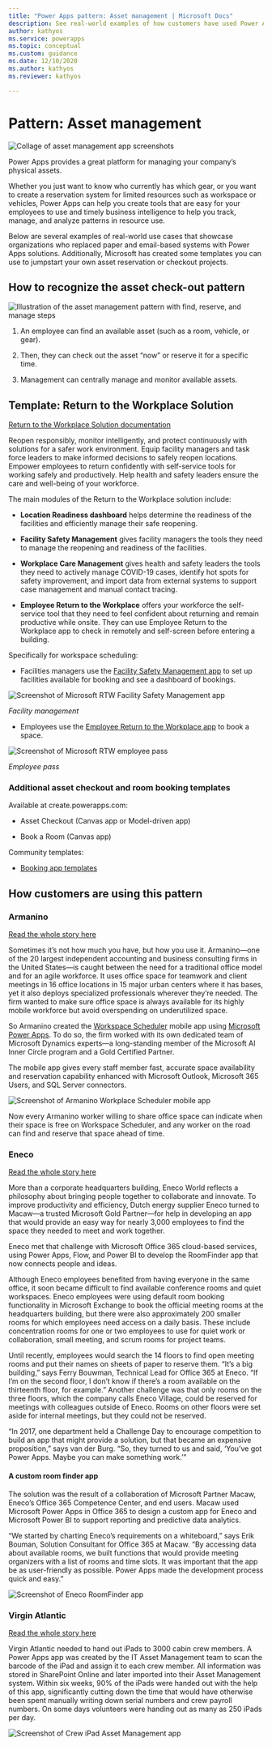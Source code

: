 ```yaml
---
title: "Power Apps pattern: Asset management | Microsoft Docs"
description: See real-world examples of how customers have used Power Apps to find, reserve, and manage assets such as meeting rooms, vehicles, and gear. Asset checkout, reservations, booking, assignment.
author: kathyos
ms.service: powerapps
ms.topic: conceptual
ms.custom: guidance
ms.date: 12/10/2020
ms.author: kathyos
ms.reviewer: kathyos

---
```

# Pattern: Asset management

![Collage of asset management app screenshots](media/asset-management-collage.jpg "Collage of asset management app screenshots")

Power Apps provides a great platform for managing your company’s physical
assets.

Whether you just want to know who currently has which gear, or you want to
create a reservation system for limited resources such as workspace or vehicles,
Power Apps can help you create tools that are easy for your employees to use and
timely business intelligence to help you track, manage, and analyze patterns in
resource use.

Below are several examples of real-world use cases that showcase organizations
who replaced paper and email-based systems with Power Apps solutions.
Additionally, Microsoft has created some templates you can use to jumpstart your
own asset reservation or checkout projects.

## How to recognize the asset check-out pattern

![Illustration of the asset management pattern with find, reserve, and manage steps](media/asset-management-illustration.png "Illustration of the asset management pattern with find, reserve, and manage steps")

1. An employee can find an available asset (such as a room, vehicle, or gear).

2. Then, they can check out the asset “now” or reserve it for a specific time.

3. Management can centrally manage and monitor available assets.

## Template: Return to the Workplace Solution

[Return to the Workplace Solution documentation](https://docs.microsoft.com/powerapps/sample-apps/return-to-workplace/overview)

Reopen responsibly, monitor intelligently, and protect continuously with
solutions for a safer work environment. Equip facility managers and task force
leaders to make informed decisions to safely reopen locations. Empower employees
to return confidently with self-service tools for working safely and
productively. Help health and safety leaders ensure the care and well-being of
your workforce.

The main modules of the Return to the Workplace solution include:

- **Location Readiness dashboard** helps determine the readiness of the
    facilities and efficiently manage their safe reopening.

- **Facility Safety Management** gives facility managers the tools they need
    to manage the reopening and readiness of the facilities.

- **Workplace Care Management** gives health and safety leaders the tools they
    need to actively manage COVID-19 cases, identify hot spots for safety
    improvement, and import data from external systems to support case
    management and manual contact tracing.

- **Employee Return to the Workplace** offers your workforce the self-service
    tool that they need to feel confident about returning and remain productive
    while onsite. They can use Employee Return to the Workplace app to check in
    remotely and self-screen before entering a building.

Specifically for workspace scheduling:

- Facilities managers use the [Facility Safety Management
    app](https://docs.microsoft.com/powerapps/sample-apps/return-to-workplace/app-for-facility-manager)
    to set up facilities available for booking and see a dashboard of bookings.

![Screenshot of Microsoft RTW Facility Safety Management app](media/RTW-facility-safety-management-app.png "Screenshot of Microsoft RTW Facility Safety Management app")

*Facility management*

- Employees use the [Employee Return to the Workplace
    app](https://docs.microsoft.com/powerapps/sample-apps/return-to-workplace/app-for-employee)
    to book a space.

![Screenshot of Microsoft RTW employee pass](media/RTW-facility-pass.png "Screenshot of Microsoft RTW employee pass")

*Employee pass*

### Additional asset checkout and room booking templates

Available at create.powerapps.com:

- Asset Checkout (Canvas app or Model-driven app)

- Book a Room (Canvas app)

Community templates:

- [Booking app
templates](https://powerusers.microsoft.com/t5/forums/searchpage/tab/message?filter=location&q=booking&noSynonym=false&location=forum-board:AppFeedbackGallery&collapse_discussion=true)

## How customers are using this pattern

### Armanino

[Read the whole story
here](https://customers.microsoft.com/story/786165-armanino-partner-professional-services-power-apps)

Sometimes it’s not how much you have, but how you use it. Armanino—one of the 20
largest independent accounting and business consulting firms in the United
States—is caught between the need for a traditional office model and for an
agile workforce. It uses office space for teamwork and client meetings in 16
office locations in 15 major urban centers where it has bases, yet it also
deploys specialized professionals wherever they’re needed. The firm wanted to
make sure office space is always available for its highly mobile workforce but
avoid overspending on underutilized space.

So Armanino created the [Workspace
Scheduler](https://powerapps.microsoft.com/partner-showcase/armanino-llp-workspace-scheduler/) mobile app using [Microsoft Power Apps](https://powerapps.microsoft.com). To do
so, the firm worked with its own dedicated team of Microsoft Dynamics experts—a
long-standing member of the Microsoft AI Inner Circle program and a Gold
Certified Partner.

The mobile app gives every staff member fast, accurate space availability and
reservation capability enhanced with Microsoft Outlook, Microsoft 365 Users, and
SQL Server connectors.

![Screenshot of Armanino Workplace Scheduler mobile app](media/armanino-mobile-app.png "Screenshot of Armanino Workplace Scheduler mobile app")

Now every Armanino worker willing to share office space can indicate when their
space is free on Workspace Scheduler, and any worker on the road can find and
reserve that space ahead of time.

### Eneco

[Read the whole story
here](https://customers.microsoft.com/story/eneco-power-and-utilities-powerapps)

More than a corporate headquarters building, Eneco World reflects a philosophy
about bringing people together to collaborate and innovate. To improve
productivity and efficiency, Dutch energy supplier Eneco turned to Macaw—a
trusted Microsoft Gold Partner—for help in developing an app that would provide
an easy way for nearly 3,000 employees to find the space they needed to meet and
work together.

Eneco met that challenge with Microsoft Office 365 cloud-based services, using
Power Apps, Flow, and Power BI to develop the RoomFinder app that now connects
people and ideas.

Although Eneco employees benefited from having everyone in the same office, it
soon became difficult to find available conference rooms and quiet workspaces.
Eneco employees were using default room booking functionality in Microsoft
Exchange to book the official meeting rooms at the headquarters building, but
there were also approximately 200 smaller rooms for which employees need access
on a daily basis. These include concentration rooms for one or two employees to
use for quiet work or collaboration, small meeting, and scrum rooms for project
teams.

Until recently, employees would search the 14 floors to find open meeting rooms
and put their names on sheets of paper to reserve them. “It’s a big building,”
says Ferry Bouwman, Technical Lead for Office 365 at Eneco. “If I’m on the
second floor, I don’t know if there’s a room available on the thirteenth floor,
for example.” Another challenge was that only rooms on the three floors, which
the company calls Eneco Village, could be reserved for meetings with colleagues
outside of Eneco. Rooms on other floors were set aside for internal meetings,
but they could not be reserved.

“In 2017, one department held a Challenge Day to encourage competition to build
an app that might provide a solution, but that became an expensive proposition,”
says van der Burg. “So, they turned to us and said, ‘You’ve got Power Apps.
Maybe you can make something work.’”

#### A custom room finder app

The solution was the result of a collaboration of Microsoft Partner Macaw,
Eneco’s Office 365 Competence Center, and end users. Macaw used Microsoft Power
Apps in Office 365 to design a custom app for Eneco and Microsoft Power BI to
support reporting and predictive data analytics.

“We started by charting Eneco’s requirements on a whiteboard,” says Erik Bouman,
Solution Consultant for Office 365 at Macaw. “By accessing data about available
rooms, we built functions that would provide meeting organizers with a list of
rooms and time slots. It was important that the app be as user-friendly as
possible. Power Apps made the development process quick and easy.”

![Screenshot of Eneco RoomFinder app](media/eneco-room-finder-app.jpg "Screenshot of Eneco RoomFinder app")

### Virgin Atlantic

[Read the whole story
here](https://powerapps.microsoft.com/blog/virgin-atlantic-drives-agile-wins-for-mobile-workforce-with-the-power-platform/)

Virgin Atlantic needed to hand out iPads to 3000 cabin crew members. A Power
Apps app was created by the IT Asset Management team to scan the barcode of the
iPad and assign it to each crew member. All information was stored in SharePoint
Online and later imported into their Asset Management system. Within six weeks,
90% of the iPads were handed out with the help of this app, significantly
cutting down the time that would have otherwise been spent manually writing down
serial numbers and crew payroll numbers. On some days volunteers were handing
out as many as 250 iPads per day.

![Screenshot of Crew iPad Asset Management app](media/virgin-atlantic-crew-ipad-app.png "Screenshot of Crew iPad Asset Management app")
